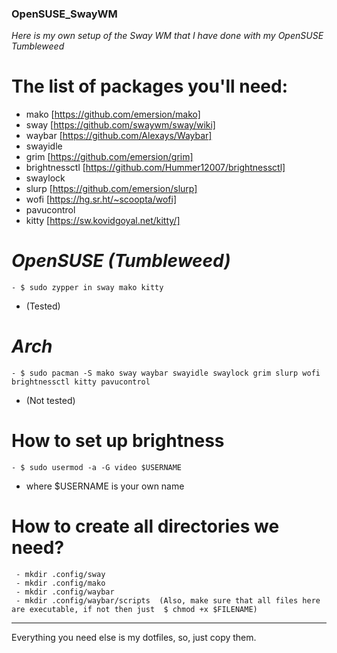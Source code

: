 ### OpenSUSE_SwayWM
_Here is my own setup of the Sway WM that I have done with my OpenSUSE Tumbleweed_ 

# The list of packages you'll need:
- mako [https://github.com/emersion/mako]
- sway [https://github.com/swaywm/sway/wiki]
- waybar [https://github.com/Alexays/Waybar]
- swayidle
- grim [https://github.com/emersion/grim]
- brightnessctl [https://github.com/Hummer12007/brightnessctl]
- swaylock
- slurp [https://github.com/emersion/slurp]
- wofi [https://hg.sr.ht/~scoopta/wofi] 
- pavucontrol
- kitty [https://sw.kovidgoyal.net/kitty/]

# _OpenSUSE (Tumbleweed)_
  ```
 - $ sudo zypper in sway mako kitty
  ```
 - (Tested)
 
# _Arch_
  ```
 - $ sudo pacman -S mako sway waybar swayidle swaylock grim slurp wofi brightnessctl kitty pavucontrol
  ```
 - (Not tested)
 
# How to set up brightness
  ```
 - $ sudo usermod -a -G video $USERNAME
  ```
 - where $USERNAME is your own name
 
# How to create all directories we need?
 ```
  - mkdir .config/sway 
  - mkdir .config/mako 
  - mkdir .config/waybar 
  - mkdir .config/waybar/scripts  (Also, make sure that all files here are executable, if not then just  $ chmod +x $FILENAME)
 ```
 --------------
 Everything you need else is my dotfiles, so, just copy them.
 
